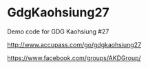 # GdgKaohsiung27
Demo code for GDG Kaohsiung #27

http://www.accupass.com/go/gdgkaohsiung27

https://www.facebook.com/groups/AKDGroup/

